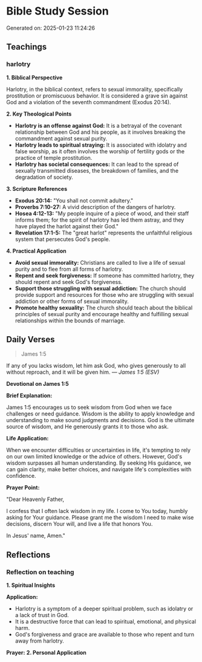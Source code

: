 # Bible Study Session
Generated on: 2025-01-23 11:24:26

## Teachings
### harlotry
**1. Biblical Perspective**

Harlotry, in the biblical context, refers to sexual immorality, specifically prostitution or promiscuous behavior. It is considered a grave sin against God and a violation of the seventh commandment (Exodus 20:14).

**2. Key Theological Points**

* **Harlotry is an offense against God:** It is a betrayal of the covenant relationship between God and his people, as it involves breaking the commandment against sexual purity.
* **Harlotry leads to spiritual straying:** It is associated with idolatry and false worship, as it often involves the worship of fertility gods or the practice of temple prostitution.
* **Harlotry has societal consequences:** It can lead to the spread of sexually transmitted diseases, the breakdown of families, and the degradation of society.

**3. Scripture References**

* **Exodus 20:14:** "You shall not commit adultery."
* **Proverbs 7:10-27:** A vivid description of the dangers of harlotry.
* **Hosea 4:12-13:** "My people inquire of a piece of wood, and their staff informs them; for the spirit of harlotry has led them astray, and they have played the harlot against their God."
* **Revelation 17:1-5:** The "great harlot" represents the unfaithful religious system that persecutes God's people.

**4. Practical Application**

* **Avoid sexual immorality:** Christians are called to live a life of sexual purity and to flee from all forms of harlotry.
* **Repent and seek forgiveness:** If someone has committed harlotry, they should repent and seek God's forgiveness.
* **Support those struggling with sexual addiction:** The church should provide support and resources for those who are struggling with sexual addiction or other forms of sexual immorality.
* **Promote healthy sexuality:** The church should teach about the biblical principles of sexual purity and encourage healthy and fulfilling sexual relationships within the bounds of marriage.

## Daily Verses
> James 1:5

  If any of you lacks wisdom, let him ask God, who gives generously to all without reproach, and it will be given him.
*— James 1:5 (ESV)*

**Devotional on James 1:5**

**Brief Explanation:**

James 1:5 encourages us to seek wisdom from God when we face challenges or need guidance. Wisdom is the ability to apply knowledge and understanding to make sound judgments and decisions. God is the ultimate source of wisdom, and He generously grants it to those who ask.

**Life Application:**

When we encounter difficulties or uncertainties in life, it's tempting to rely on our own limited knowledge or the advice of others. However, God's wisdom surpasses all human understanding. By seeking His guidance, we can gain clarity, make better choices, and navigate life's complexities with confidence.

**Prayer Point:**

"Dear Heavenly Father,

I confess that I often lack wisdom in my life. I come to You today, humbly asking for Your guidance. Please grant me the wisdom I need to make wise decisions, discern Your will, and live a life that honors You.

In Jesus' name, Amen."

## Reflections
### Reflection on teaching
**1. Spiritual Insights**

**Application:**
* Harlotry is a symptom of a deeper spiritual problem, such as idolatry or a lack of trust in God.
* It is a destructive force that can lead to spiritual, emotional, and physical harm.
* God's forgiveness and grace are available to those who repent and turn away from harlotry.

**Prayer:**
**2. Personal Application**
